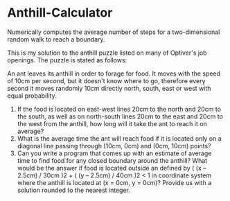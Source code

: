 # Anthill-Calculator
Numerically computes the average number of steps for a two-dimensional random walk to reach a boundary.


This is my solution to the anthill puzzle listed on many of Optiver's job openings. The puzzle is stated as follows:

An ant leaves its anthill in order to forage for food. It moves with the speed of 10cm per second, but it doesn't know where to go, therefore every second it moves randomly 10cm directly north, south, east or west with equal probability.
1. If the food is located on east-west lines 20cm to the north and 20cm to the south, as well as on north-south lines 20cm to the east and 20cm to the west from the anthill, how long will it take the ant to reach it on average?
2. What is the average time the ant will reach food if it is located only on a diagonal line passing through (10cm, 0cm) and (0cm, 10cm) points?
3. Can you write a program that comes up with an estimate of average time to find food for any closed boundary around the anthill? What would be the answer if food is located outside an defined by ( (x – 2.5cm) / 30cm )2 + ( (y – 2.5cm) / 40cm )2 < 1 in coordinate system where the anthill is located at (x = 0cm, y = 0cm)? Provide us with a solution rounded to the nearest integer.
